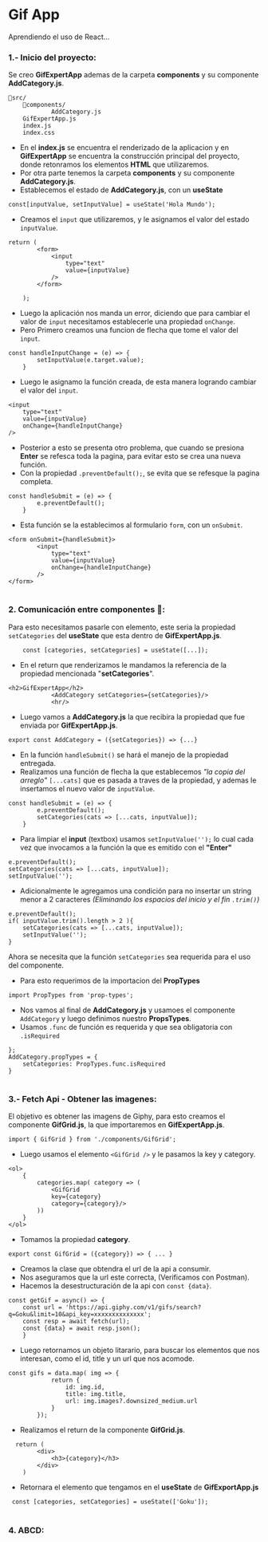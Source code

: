 # Gif App
Aprendiendo el uso de React... 
### 1.- Inicio del proyecto:
Se creo __GifExpertApp__ ademas de la carpeta __components__ y su componente __AddCategory.js__.
````
📂src/
    📂components/
            AddCategory.js
    GifExpertApp.js
    index.js
    index.css
```` 
*  En el __index.js__ se encuentra el renderizado de la aplicacion y en __GifExpertApp__ se encuentra la construcción principal del proyecto, donde retonramos los elementos __HTML__ que utilizaremos.
* Por otra parte tenemos la carpeta __components__ y su componente __AddCategory.js__.
* Establecemos el estado de __AddCategory.js__, con un __useState__
````
const[inputValue, setInputValue] = useState('Hola Mundo');
````
* Creamos el `input` que utilizaremos, y le asignamos el valor del estado `inputValue`.
````
return (
        <form>
            <input
                type="text"
                value={inputValue}
            />
        </form>
        
    );
````
* Luego la aplicación nos manda un error, diciendo que para cambiar el valor de `input` necesitamos establecerle una propiedad `onChange`.
* Pero Primero creamos una funcion de flecha que tome el valor del `input`.
````
const handleInputChange = (e) => {
        setInputValue(e.target.value);
    }
````
* Luego le asignamo la función creada, de esta manera logrando cambiar el valor del `input`.
````
<input
    type="text"
    value={inputValue}
    onChange={handleInputChange}
/>
````
* Posterior a esto se presenta otro problema, que cuando se presiona __Enter__ se refesca toda la pagina, para evitar esto se crea una nueva función.
* Con la propiedad `.preventDefault();`, se evita que se refesque la pagina completa.
````
const handleSubmit = (e) => {
        e.preventDefault();
    }
````
* Esta función se la establecimos al formulario `form`, con un `onSubmit`.
````
<form onSubmit={handleSubmit}>
        <input
            type="text"
            value={inputValue}
            onChange={handleInputChange}
        />
</form>
````
#
### 2. Comunicación entre componentes 💬:
Para esto necesitamos pasarle con elemento, este seria la propiedad `setCategories` del __useState__ que esta dentro de __GifExpertApp.js__.
````
    const [categories, setCategories] = useState([...]);
````
* En el return que renderizamos le mandamos la referencia de la propiedad mencionada "__setCategories__".
````
<h2>GifExpertApp</h2>
            <AddCategory setCategories={setCategories}/>
            <hr/>
````
* Luego vamos a __AddCategory.js__ la que recibira la propiedad que fue enviada por __GifExpertApp.js__.
````
export const AddCategory = ({setCategories}) => {...}
````
* En la función `handleSubmit()` se hará el manejo de la propiedad entregada.
* Realizamos una función de flecha la que establecemos _"la copia del arreglo"_ `[...cats]` que es pasada a traves de la propiedad, y ademas le insertamos el nuevo valor de `inputValue`.
````
const handleSubmit = (e) => {
        e.preventDefault();
        setCategories(cats => [...cats, inputValue]);
    }
````
* Para limpiar el __input__ (textbox) usamos `setInputValue('');` lo cual cada vez que invocamos a la función la que es emitido con el __"Enter"__
````
e.preventDefault();
setCategories(cats => [...cats, inputValue]);
setInputValue('');
````
* Adicionalmente le agregamos una condición para no insertar un string menor a 2 caracteres _(Eliminando los espacios del inicio y el fin `.trim()`)_
````
e.preventDefault();
if( inputValue.trim().length > 2 ){
    setCategories(cats => [...cats, inputValue]);
    setInputValue('');
}
````
Ahora se necesita que la función `setCategories` sea requerida para el uso del componente.
* Para esto requerimos de la importacion del __PropTypes__
````
import PropTypes from 'prop-types';
````
* Nos vamos al final de __AddCategory.js__ y usamoes el componente `AddCategory` y luego definimos nuestro __PropsTypes__.
* Usamos `.func` de función es requerida y que sea obligatoria con `.isRequired`
````
};
AddCategory.propTypes = {
    setCategories: PropTypes.func.isRequired
}
````


#
### 3.- Fetch Api - Obtener las imagenes:
El objetivo es obtener las imagens de Giphy, para esto creamos el componente __GifGrid.js__, la que importaremos en __GifExpertApp.js__.
````
import { GifGrid } from './components/GifGrid';
````
* Luego usamos el elemento `<GifGrid />` y le pasamos la key y category.
````
<ol>
    { 
        categories.map( category => (
            <GifGrid 
            key={category}
            category={category}/>
        ))
    }
</ol>
````
* Tomamos la propiedad __category__.
````
export const GifGrid = ({category}) => { ... }
````
* Creamos la clase que obtendra el url de la api a consumir.
* Nos aseguramos que la url este correcta, (Verificamos con Postman).
* Hacemos la desestructuración de la api con `const {data}`.
````
const getGif = async() => {
    const url = 'https://api.giphy.com/v1/gifs/search?q=Goku&limit=10&api_key=xxxxxxxxxxxxxx';
    const resp = await fetch(url);
    const {data} = await resp.json();
    }
````
* Luego retornamos un objeto litarario, para buscar los elementos que nos interesan, como el id, title y un url que nos acomode.
````
const gifs = data.map( img => {
            return {
                id: img.id,
                title: img.title,
                url: img.images?.downsized_medium.url
            }
        });
````
* Realizamos el return de la componente __GifGrid.js__.
````
  return (
        <div>
            <h3>{category}</h3>
        </div>
    )
````
* Retornara el elemento que tengamos en el __useState__ de __GifExportApp.js__
````
 const [categories, setCategories] = useState(['Goku']);
````
#
### 4. ABCD: 

#